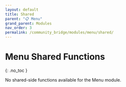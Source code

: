 ```yaml
---
layout: default
title: Shared
parent: "📋 Menu"
grand_parent: Modules
nav_order: 3
permalink: /community_bridge/modules/menu/shared/
---
```


# Menu Shared Functions
{: .no_toc }

No shared-side functions available for the Menu module.
